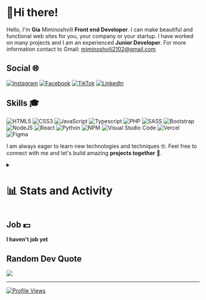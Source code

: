 # 👋Hi there!

Hello, I'm <strong>Gia</strong> Miminoshvili <strong>Front end Developer</strong>. I can make beautiful and functional web sites for you, your company or your startup. I have worked on many projects and I am an experienced <strong>Junior Developer</strong>. For more information contact to Gmail: miminoshvili2102@gmail.com

## Social 🌐

[![Instagram](https://img.shields.io/badge/Instagram-%23E4405F.svg?logo=Instagram&logoColor=white)](https://www.instagram.com/giamiminoshvili/)
[![Facebook](https://img.shields.io/badge/Facebook-%230866FF.svg?logo=Facebook&logoColor=white)](https://www.facebook.com/gia.miminoshvili.92)
[![TikTok](https://img.shields.io/badge/Tik%20Tok-%230000.svg?logo=tiktok&logoColor=white)](https://www.tiktok.com/@shurdula2)
[![LinkedIn](https://img.shields.io/badge/LinkedIn-%230077B5.svg?logo=linkedin&logoColor=white)](http://linkedin.com/in/gia-miminoshvili-2a89642aa)

## Skills 🎓

![HTML5](https://img.shields.io/badge/html5-%23E34F26.svg?style=for-the-badge&logo=html5&logoColor=white)
![CSS3](https://img.shields.io/badge/css3-%231572B6.svg?style=for-the-badge&logo=css3&logoColor=white)
![JavaScript](https://img.shields.io/badge/javascript-%23323331.svg?style=for-the-badge&logo=javascript&logoColor=%23F7DF1E)
![Typescript](https://img.shields.io/badge/typescript-%233178C6.svg?style=for-the-badge&logo=typescript&logoColor=white)
![PHP](https://img.shields.io/badge/php-%23777BB4.svg?style=for-the-badge&logo=php&logoColor=white)
![SASS](https://img.shields.io/badge/SASS-hotpink.svg?style=for-the-badge&logo=SASS&logoColor=white)
![Bootstrap](https://img.shields.io/badge/bootstrap-%23563D7C.svg?style=for-the-badge&logo=bootstrap&logoColor=white)
![NodeJS](https://img.shields.io/badge/node.js-6DA55F?style=for-the-badge&logo=node.js&logoColor=white)
![React](https://img.shields.io/badge/react-%2320232a.svg?style=for-the-badge&logo=react&logoColor=%2361DAFB)
![Python](https://img.shields.io/badge/python-3670A0?style=for-the-badge&logo=python&logoColor=ffdd54)
![NPM](https://img.shields.io/badge/NPM-%23000000.svg?style=for-the-badge&logo=npm&logoColor=white)
![Visual Studio Code](https://img.shields.io/badge/Visual%20Studio%20Code-0078d7.svg?style=for-the-badge&logo=visual-studio-code&logoColor=white)
![Vercel](https://img.shields.io/badge/vercel-%23000000.svg?style=for-the-badge&logo=vercel&logoColor=white)
![Figma](https://img.shields.io/badge/figma-%23F24E1E.svg?style=for-the-badge&logo=figma&logoColor=white)

I am always eager to learn new technologies and techniques 🤓. Feel free to connect with me and let's build amazing <b>projects together</b> 🚀.
<details>
<summary><h1>📊 Stats and Activity</h1></summary>

## 💻Github Stats
![Gia Miminoshvili's GitHub stats](https://github-readme-stats.vercel.app/api?username=giamimino&show_icons=true&theme=radical)
![Top Languages](https://github-readme-stats.vercel.app/api/top-langs/?username=giamimino&layout=compact&theme=radical)
![Activity Graph](https://github-readme-activity-graph.vercel.app/graph?username=giamimino)

### 🔥Contribution Streak
![GitHub Streak](https://github-readme-streak-stats.herokuapp.com/?user=giamimino&theme=github-compact)

### 🏆GitHub Trophies
![GitHub Trophies](https://github-profile-trophy.vercel.app/?username=giamimino&theme=radical)
</details>

## Job 💵

<b>I haven't job yet</b>

## Random Dev Quote

![](https://quotes-github-readme.vercel.app/api?type=horizontal&theme=radical)

---

[![Profile Views](https://visitcount.itsvg.in/api?id=giamimino&label=Profile%20Views&icon=5&pretty=true)](https://visitcount.itsvg.in)
